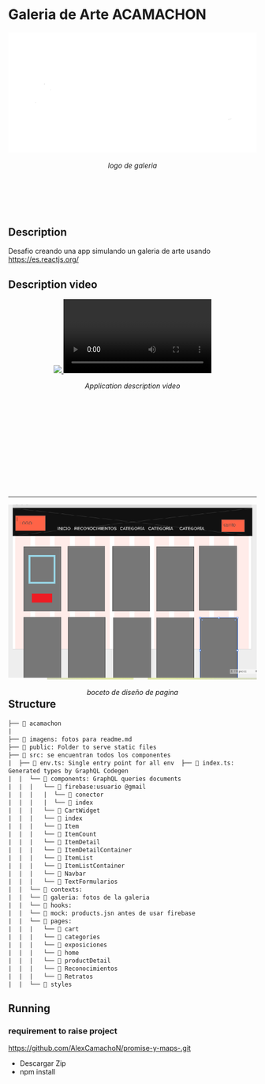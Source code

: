 # Galeria de Arte ACAMACHON

<div align="center" style="height:360px;margin-bottom:32px;">
  <a >
    <img src="./imagenes/logoblanco.png">
  </a>
  <p><em>logo de galeria</em></p>
</div>

## Description

Desafio creando una app simulando un galeria de arte usando 
https://es.reactjs.org/

## Description video

<div align="center" style="height:360px;margin-bottom:40px;">
  <a href="../galeria/retrato4.jpg">
    <img src="./imagenes/videoreact.mp4">
    <video>
    <source src="./imagenes/videoreact.mp4" type="video/mp4"/>
    </video>
  </a>
  <p><em>Application description video</em></p>
</div>

---

<div align="center" style="height:360px;margin-bottom:32px;">
  <a >
    <img src="./imagenes/bocetopagina.png">
  </a>
  <p><em>boceto de diseño de pagina</em></p>
</div>

## Structure

```
├── 📁 acamachon
|  
├── 📁 imagens: fotos para readme.md
├── 📁 public: Folder to serve static files
├── 📂 src: se encuentran todos los componentes
|  ├── 📄 env.ts: Single entry point for all env  ├── 📄 index.ts: Generated types by GraphQL Codegen
|  |  └── 📁 components: GraphQL queries documents
|  |  |   └── 📁 firebase:usuario @gmail
|  |  |   |  └── 📁 conector
|  |  |   |  └── 📁 index
|  |  |   └── 📁 CartWidget
|  |  |   └── 📁 index
|  |  |   └── 📁 Item
|  |  |   └── 📁 ItemCount
|  |  |   └── 📁 ItemDetail
|  |  |   └── 📁 ItemDetailContainer
|  |  |   └── 📁 ItemList
|  |  |   └── 📁 ItemListContainer
|  |  |   └── 📁 Navbar
|  |  |   └── 📁 TextFormularios
|  |  └── 📁 contexts: 
|  |  └── 📁 galeria: fotos de la galeria
|  |  └── 📁 hooks: 
|  |  └── 📁 mock: products.jsn antes de usar firebase
|  |  └── 📁 pages: 
|  |  |   └── 📁 cart
|  |  |   └── 📁 categories
|  |  |   └── 📁 exposiciones
|  |  |   └── 📁 home
|  |  |   └── 📁 productDetail
|  |  |   └── 📁 Reconocimientos
|  |  |   └── 📁 Retratos
|  |  └── 📁 styles

```

## Running

### requirement to raise project
https://github.com/AlexCamachoN/promise-y-maps-.git

- Descargar Zip
- npm install


